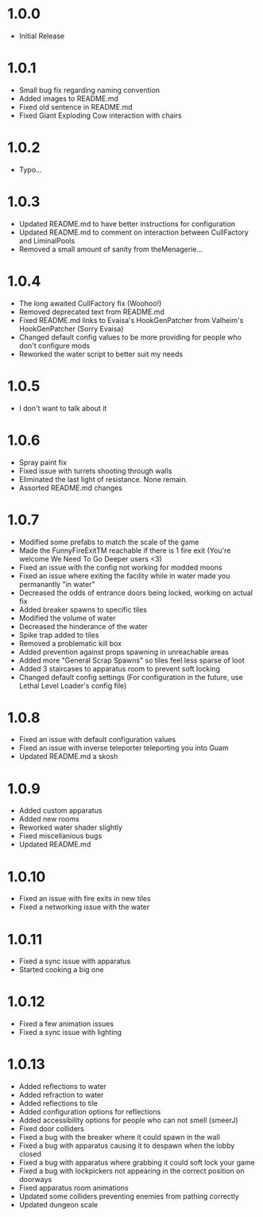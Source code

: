 # 1.0.0
- Initial Release

# 1.0.1
- Small bug fix regarding naming convention
- Added images to README.md
- Fixed old sentence in README.md
- Fixed Giant Exploding Cow interaction with chairs

# 1.0.2
- Typo...

# 1.0.3
- Updated README.md to have better instructions for configuration
- Updated README.md to comment on interaction between CullFactory and LiminalPools
- Removed a small amount of sanity from theMenagerie...

# 1.0.4
- The long awaited CullFactory fix (Woohoo!)
- Removed deprecated text from README.md
- Fixed README.md links to Evaisa's HookGenPatcher from Valheim's HookGenPatcher (Sorry Evaisa)
- Changed default config values to be more providing for people who don't configure mods
- Reworked the water script to better suit my needs

# 1.0.5
- I don't want to talk about it

# 1.0.6
- Spray paint fix
- Fixed issue with turrets shooting through walls
- Eliminated the last light of resistance. None remain.
- Assorted README.md changes

# 1.0.7
- Modified some prefabs to match the scale of the game
- Made the FunnyFireExitTM reachable if there is 1 fire exit (You're welcome We Need To Go Deeper users <3)
- Fixed an issue with the config not working for modded moons
- Fixed an issue where exiting the facility while in water made you permanantly "in water"
- Decreased the odds of entrance doors being locked, working on actual fix
- Added breaker spawns to specific tiles
- Modified the volume of water
- Decreased the hinderance of the water
- Spike trap added to tiles
- Removed a problematic kill box
- Added prevention against props spawning in unreachable areas
- Added more "General Scrap Spawns" so tiles feel less sparse of loot
- Added 3 staircases to apparatus room to prevent soft locking
- Changed default config settings (For configuration in the future, use Lethal Level Loader's config file)

# 1.0.8
- Fixed an issue with default configuration values
- Fixed an issue with inverse teleporter teleporting you into Guam
- Updated README.md a skosh

# 1.0.9
- Added custom apparatus
- Added new rooms
- Reworked water shader slightly
- Fixed miscellanious bugs
- Updated README.md

# 1.0.10
- Fixed an issue with fire exits in new tiles
- Fixed a networking issue with the water

# 1.0.11
- Fixed a sync issue with apparatus
- Started cooking a big one

# 1.0.12
- Fixed a few animation issues
- Fixed a sync issue with lighting

# 1.0.13
- Added reflections to water
- Added refraction to water
- Added reflections to tile
- Added configuration options for reflections
- Added accessibility options for people who can not smell (smeerJ)
- Fixed door colliders
- Fixed a bug with the breaker where it could spawn in the wall
- Fixed a bug with apparatus causing it to despawn when the lobby closed
- Fixed a bug with apparatus where grabbing it could soft lock your game
- Fixed a bug with lockpickers not appearing in the correct position on doorways
- Fixed apparatus room animations
- Updated some colliders preventing enemies from pathing correctly
- Updated dungeon scale
